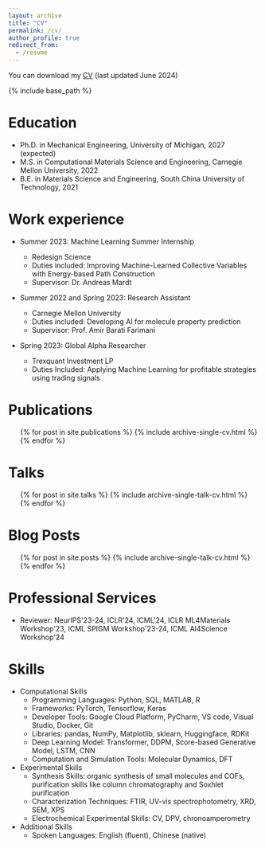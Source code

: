 ```yaml
---
layout: archive
title: "CV"
permalink: /cv/
author_profile: true
redirect_from:
  - /resume
---
```


You can download my [CV](http://ChangwenXu98.github.io/files/CV.pdf) (last updated June 2024)

{% include base_path %}

Education
======
* Ph.D. in Mechanical Engineering, University of Michigan, 2027 (expected)
* M.S. in Computational Materials Science and Engineering, Carnegie Mellon University, 2022
* B.E. in Materials Science and Engineering, South China University of Technology, 2021

Work experience
======
* Summer 2023: Machine Learning Summer Internship
  * Redesign Science
  * Duties included: Improving Machine-Learned Collective Variables with Energy-based Path Construction
  * Supervisor: Dr. Andreas Mardt

* Summer 2022 and Spring 2023: Research Assistant
  * Carnegie Mellon University
  * Duties included: Developing AI for molecule property prediction
  * Supervisor: Prof. Amir Barati Farimani

* Spring 2023: Global Alpha Researcher
  * Trexquant Investment LP
  * Duties Included: Applying Machine Learning for profitable strategies using trading signals

Publications
======
  <ul>{% for post in site.publications %}
    {% include archive-single-cv.html %}
  {% endfor %}</ul>
  
Talks
======
  <ul>{% for post in site.talks %}
    {% include archive-single-talk-cv.html %}
  {% endfor %}</ul>

Blog Posts
======
  <ul>{% for post in site.posts %}
    {% include archive-single-talk-cv.html %}
  {% endfor %}</ul>

Professional Services
======
* Reviewer: NeurIPS'23-24, ICLR'24, ICML'24, ICLR ML4Materials Workshop'23, ICML SPIGM Workshop'23-24, ICML AI4Science Workshop'24

Skills
======
* Computational Skills
  * Programming Languages: Python, SQL, MATLAB, R
  * Frameworks: PyTorch, Tensorflow, Keras
  * Developer Tools: Google Cloud Platform, PyCharm, VS code, Visual Studio, Docker, Git
  * Libraries: pandas, NumPy, Matplotlib, sklearn, Huggingface, RDKit
  * Deep Learning Model: Transformer, DDPM, Score-based Generative Model, LSTM, CNN
  * Computation and Simulation Tools: Molecular Dynamics, DFT
* Experimental Skills
  * Synthesis Skills: organic synthesis of small molecules and COFs, purification skills like column chromatography and Soxhlet purification
  * Characterization Techniques: FTIR, UV-vis spectrophotometry, XRD, SEM, XPS
  * Electrochemical Experimental Skills: CV, DPV, chronoamperometry
* Additional Skills
  * Spoken Languages: English (fluent), Chinese (native)
  

